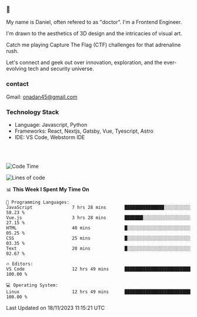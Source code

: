 ### 🚀

My name is Daniel, often refered to as "doctor". I'm a Frontend Engineer. 

I'm drawn to the aesthetics of 3D design and the intricacies of visual art. 

Catch me playing Capture The Flag (CTF) challenges for that adrenaline rush. 

Let's connect and geek out over innovation, exploration, and the ever-evolving tech and security universe.

### contact
Gmail: <a href="mailto:onadan45@gmail.com"> onadan45@gmail.com </a>

### Technology Stack

- Language: Javascript, Python
- Frameworks: React, Nextjs, Gatsby, Vue, Tyescript, Astro
- IDE: VS Code, Webstorm IDE

<br />
<br />

 
<!--START_SECTION:waka-->
![Code Time](http://img.shields.io/badge/Code%20Time-1%2C158%20hrs%209%20mins-blue)

![Lines of code](https://img.shields.io/badge/From%20Hello%20World%20I%27ve%20Written-1.4%20million%20lines%20of%20code-blue)

📊 **This Week I Spent My Time On** 

```text
💬 Programming Languages: 
JavaScript               7 hrs 28 mins       ███████████████░░░░░░░░░░   58.23 % 
Vue.js                   3 hrs 28 mins       ███████░░░░░░░░░░░░░░░░░░   27.15 % 
HTML                     40 mins             █░░░░░░░░░░░░░░░░░░░░░░░░   05.25 % 
CSS                      25 mins             █░░░░░░░░░░░░░░░░░░░░░░░░   03.35 % 
Text                     20 mins             █░░░░░░░░░░░░░░░░░░░░░░░░   02.67 % 

🔥 Editors: 
VS Code                  12 hrs 49 mins      █████████████████████████   100.00 % 

💻 Operating System: 
Linux                    12 hrs 49 mins      █████████████████████████   100.00 % 
```


 Last Updated on 18/11/2023 11:15:21 UTC
<!--END_SECTION:waka-->
